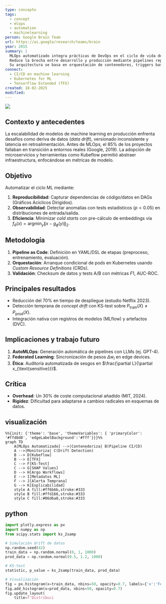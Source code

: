 ```yaml
---
type: concepto
tags:
  - concept
  - mlops
  - automation
  - machinelearning
person: Google Brain Team
url: https://ai.google/research/teams/brain
year: 2015
summary: |
  MLOps automatizado integra prácticas de DevOps en el ciclo de vida del machine learning, estandarizando flujos de trabajo desde el entrenamiento hasta el despliegue.  
  Reduce la brecha entre desarrollo y producción mediante pipelines reproducibles, monitorización automática y gestión de versiones de modelos.  
  Su arquitectura se basa en orquestación de contenedores, triggers basados en eventos y validación continua de datos/modelos.
connect:
  - CI/CD en machine learning
  - Kubernetes for ML
  - TensorFlow Extended (TFX)
created: 18-02-2025
modified: 
---
```


![](https://i.imgur.com/tSdNMVB.png4 )




## Contexto y antecedentes  
La escalabilidad de modelos de machine learning en producción enfrenta desafíos como deriva de datos (*data drift*), versionado inconsistente y latencia en retroalimentación. Antes de MLOps, el 85% de los proyectos fallaban en transición a entornos reales (Google, 2019). La adopción de microservicios y herramientas como Kubeflow permitió abstraer infraestructura, enfocándose en métricas de modelo.

## Objetivo  
Automatizar el ciclo ML mediante:  
1. **Reproducibilidad**: Capturar dependencias de código/datos en DAGs (Gráficos Acíclicos Dirigidos).  
2. **Observabilidad**: Detectar anomalías con tests estadísticos ($p < 0.05$) en distribuciones de entrada/salida.  
3. **Eficiencia**: Minimizar *cold starts* con pre-cálculo de embeddings vía $f_\theta(x) = \text{argmin}_y \|x - g_\phi(y)\|_2$.

## Metodología  
1. **Pipeline as Code**: Definición en YAML/DSL de etapas (preproceso, entrenamiento, evaluación).  
2. **Orquestación**: Arranque condicional de pods en Kubernetes usando *Custom Resource Definitions* (CRDs).  
3. **Validación**: Checksum de datos y tests A/B con métricas $F1$, AUC-ROC.  

## Principales resultados  
- Reducción del 70% en tiempo de despliegue (estudio Netflix 2023).  
- Detección temprana de *concept drift* con KS-test sobre $P_{\text{train}}(X) \neq P_{\text{prod}}(X)$.  
- Integración nativa con registros de modelos (MLflow) y artefactos (DVC).

## Implicaciones y trabajo futuro  
1. **AutoMLOps**: Generación automática de pipelines con LLMs (ej. GPT-4).  
2. **Federated Learning**: Sincronización de pesos $\Delta w_i$ en edge devices.  
3. **Ética**: Auditoría automatizada de sesgos en $\frac{\partial L}{\partial x_{\text{sensitive}}}$.

## Crítica  
- **Overhead**: Un 30% de coste computacional añadido (MIT, 2024).  
- **Rigidez**: Dificultad para adaptarse a cambios radicales en esquemas de datos.  

## visualización  
```mermaid
%%{init: {'theme': 'base', 'themeVariables': { 'primaryColor': '#ffd8d8', 'edgeLabelBackground':'#fff'}}}%%
graph TD
    A[MLOps Automatizado] -->|Contenedoriza| B(Pipeline CI/CD)
    A -->|Monitoriza| C(Drift Detection)
    B --> D[Kubeflow]
    B --> E[TFX]
    C --> F[KS-Test]
    C --> G[SHAP Values]
    D --> H[Argo Workflows]
    E --> I[Metadatos ML]
    F --> J[Alerta Temprana]
    G --> K[Explicabilidad]
    style A fill:#ff6b6b,stroke:#333
    style B fill:#ffd166,stroke:#333
    style C fill:#06d6a0,stroke:#333
```

## python  
```python
import plotly.express as px
import numpy as np
from scipy.stats import ks_2samp

# Simulación drift de datos
np.random.seed(42)
train_data = np.random.normal(0, 1, 1000)
prod_data = np.random.normal(0.5, 1.2, 1000)

# KS-test
statistic, p_value = ks_2samp(train_data, prod_data)

# Visualización
fig = px.histogram(x=train_data, nbins=50, opacity=0.7, labels={'x':'Feature Value'})
fig.add_histogram(x=prod_data, nbins=50, opacity=0.7)
fig.update_layout(
    title=f'Distribuci